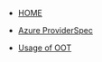 <!-- docs/_sidebar.md -->

* [HOME](./MCM.md)

* [Azure ProviderSpec](./doc.md)

* [Usage of OOT](./AzureOOT.md)